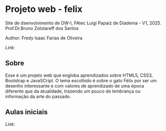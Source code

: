 # Projeto web - felix
Site de dsenvolvimento de DW-I, FAtec Luigi Papaiz de Diadema - V1, 2025.
Prof.Dr.Bruno Zolotareff dos Santos

Author: Fredy Isaac Farias de Oliveira

_Link:_ 

## Sobre
Esse é um projeto web que engloba aprendizados sobre HTML5, CSS3, Bootstrap e JavaSCript. O tema escolhido é sobre o gato Félix por ser um desenho interessante e com valores de aprendizado de uma época diferente que da atualidade, trazendo um pouco de lembrança ou informação da arte do passado.

## Aulas iniciais
_Link:_
